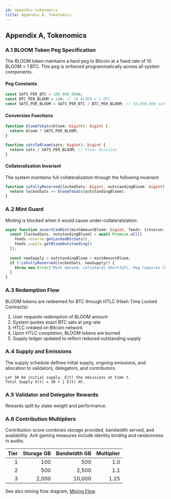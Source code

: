 ```yaml
---
id: appendix-tokenomics
title: Appendix A, Tokenomics
---
```


## Appendix A, Tokenomics

### A.1 BLOOM Token Peg Specification

The BLOOM token maintains a hard peg to Bitcoin at a fixed rate of 10 BLOOM = 1 BTC. This peg is enforced programmatically across all system components.

#### Peg Constants

```typescript
const SATS_PER_BTC = 100_000_000n;
const BTC_PER_BLOOM = 10n; // 10 BLOOM = 1 BTC
const SATS_PER_BLOOM = SATS_PER_BTC / BTC_PER_BLOOM; // 10,000,000 sats per BLOOM
```

#### Conversion Functions

```typescript
function bloomToSats(bloom: bigint): bigint {
  return bloom * SATS_PER_BLOOM;
}

function satsToBloom(sats: bigint): bigint {
  return sats / SATS_PER_BLOOM; // Floor division
}
```

#### Collateralization Invariant

The system maintains full collateralization through the following invariant:

```typescript
function isFullyReserved(lockedSats: bigint, outstandingBloom: bigint): boolean {
  return lockedSats >= bloomToSats(outstandingBloom);
}
```

### A.2 Mint Guard

Minting is blocked when it would cause under-collateralization:

```typescript
async function assertCanMint(mintAmountBloom: bigint, feeds: {reserve: ReserveFeed; supply: SupplyFeed}) {
  const [lockedSats, outstandingBloom] = await Promise.all([
    feeds.reserve.getLockedBtcSats(),
    feeds.supply.getBloomOutstanding()
  ]);
  
  const newSupply = outstandingBloom + mintAmountBloom;
  if (!isFullyReserved(lockedSats, newSupply)) {
    throw new Error("Mint denied: collateral shortfall. Peg requires locked BTC sats >= BLOOM * 10 ratio.");
  }
}
```

### A.3 Redemption Flow

BLOOM tokens are redeemed for BTC through HTLC (Hash Time Locked Contracts):

1. User requests redemption of BLOOM amount
2. System quotes exact BTC sats at peg rate
3. HTLC created on Bitcoin network
4. Upon HTLC completion, BLOOM tokens are burned
5. Supply ledger updated to reflect reduced outstanding supply

### A.4 Supply and Emissions

The supply schedule defines initial supply, ongoing emissions, and allocation to validators, delegators, and contributors.

```text
Let S0 be initial supply, E(t) the emissions at time t.
Total Supply S(t) = S0 + ∫ E(t) dt.
```

### A.5 Validator and Delegator Rewards

Rewards split by stake weight and performance.

### A.6 Contribution Multipliers

Contribution score combines storage provided, bandwidth served, and availability. Anti gaming measures include identity binding and randomness in audits.

| Tier | Storage GB | Bandwidth GB | Multiplier |
|---:|---:|---:|---:|
| 1 | 100 | 500 | 1.0 |
| 2 | 500 | 2,500 | 1.1 |
| 3 | 2,000 | 10,000 | 1.25 |

See also mining flow diagram, [Mining Flow](/diagrams/mining-flow).

